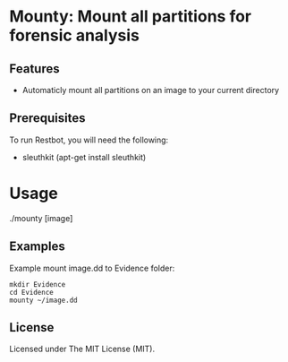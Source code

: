# Mounty: Mount all partitions for forensic analysis
## Features
- Automaticly mount all partitions on an image to your current directory

## Prerequisites
To run Restbot, you will need the following:
- sleuthkit (apt-get install sleuthkit)

# Usage
./mounty [image] 

## Examples
Example mount image.dd to Evidence folder:
```
mkdir Evidence
cd Evidence
mounty ~/image.dd
```
 
## License
Licensed under The MIT License (MIT).
